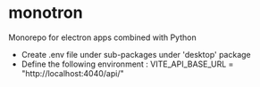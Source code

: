 # monotron

Monorepo for electron apps combined with Python

- Create .env file under sub-packages under 'desktop' package
- Define the following environment
  : VITE_API_BASE_URL = "http://localhost:4040/api/"
